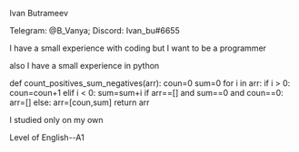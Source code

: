 Ivan Butrameev

Telegram: @B_Vanya; Discord: Ivan_bu#6655 

I have a small experience with coding but I want to be a programmer

also I have a small experience in python

def count_positives_sum_negatives(arr):
    coun=0
    sum=0
    for i in arr:
        if i > 0:
            coun=coun+1
        elif i < 0:
            sum=sum+i
    if arr==[] and sum==0 and coun==0:
        arr=[]
    else:
        arr=[coun,sum]
    return arr

I studied only on my own

Level of English--A1 
    
